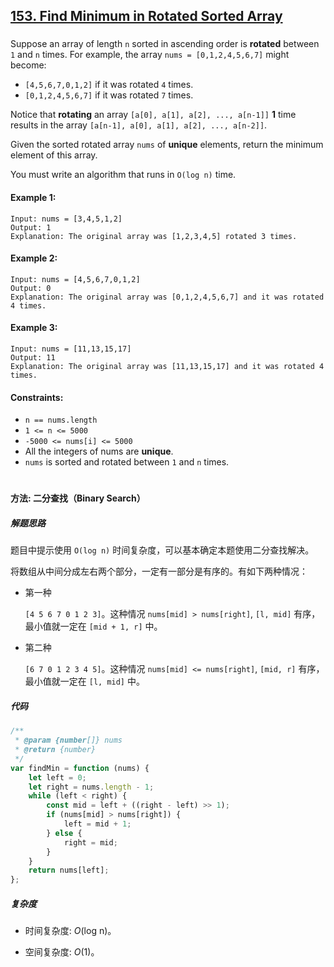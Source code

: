 ## [153. Find Minimum in Rotated Sorted Array](https://leetcode.com/problems/find-minimum-in-rotated-sorted-array/)

###

Suppose an array of length `n` sorted in ascending order is **rotated** between `1` and `n` times. For example, the array `nums = [0,1,2,4,5,6,7]` might become:

-   `[4,5,6,7,0,1,2]` if it was rotated `4` times.
-   `[0,1,2,4,5,6,7]` if it was rotated `7` times.

Notice that **rotating** an array `[a[0], a[1], a[2], ..., a[n-1]]` **1** time results in the array `[a[n-1], a[0], a[1], a[2], ..., a[n-2]]`.

Given the sorted rotated array `nums` of **unique** elements, return the minimum element of this array.

You must write an algorithm that runs in `O(log n)` time.

#### Example 1:

```
Input: nums = [3,4,5,1,2]
Output: 1
Explanation: The original array was [1,2,3,4,5] rotated 3 times.
```

#### Example 2:

```
Input: nums = [4,5,6,7,0,1,2]
Output: 0
Explanation: The original array was [0,1,2,4,5,6,7] and it was rotated 4 times.
```

#### Example 3:

```
Input: nums = [11,13,15,17]
Output: 11
Explanation: The original array was [11,13,15,17] and it was rotated 4 times.
```

#### Constraints:

-   `n == nums.length`
-   `1 <= n <= 5000`
-   `-5000 <= nums[i] <= 5000`
-   All the integers of nums are **unique**.
-   `nums` is sorted and rotated between `1` and `n` times.

#

#### 方法: 二分查找（Binary Search）

##### 解题思路

题目中提示使用 `O(log n)` 时间复杂度，可以基本确定本题使用二分查找解决。

将数组从中间分成左右两个部分，一定有一部分是有序的。有如下两种情况：

-   第一种

    `[4 5 6 7 0 1 2 3]`。这种情况 `nums[mid] > nums[right]`, `[l, mid]` 有序，最小值就一定在 `[mid + 1, r]` 中。

-   第二种

    `[6 7 0 1 2 3 4 5]`。这种情况 `nums[mid] <= nums[right]`, `[mid, r]` 有序，最小值就一定在 `[l, mid]` 中。

##### 代码

```js
/**
 * @param {number[]} nums
 * @return {number}
 */
var findMin = function (nums) {
    let left = 0;
    let right = nums.length - 1;
    while (left < right) {
        const mid = left + ((right - left) >> 1);
        if (nums[mid] > nums[right]) {
            left = mid + 1;
        } else {
            right = mid;
        }
    }
    return nums[left];
};
```

##### 复杂度

-   时间复杂度: _O_(log n)。

-   空间复杂度: _O_(1)。
